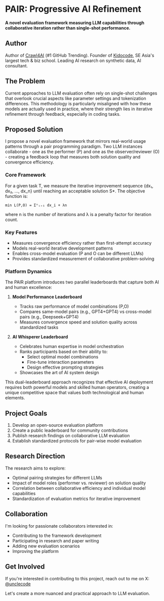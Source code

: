 # PAIR: Progressive AI Refinement

**A novel evaluation framework measuring LLM capabilities through collaborative iteration rather than single-shot performance.**

## Author
Author of [Crawl4AI](https://github.com/uncledata/crawl4ai) (#1 GitHub Trending). Founder of [Kidocode](https://kidocode.com), SE Asia's largest tech & biz school. Leading AI research on synthetic data, AI consultant.

## The Problem
Current approaches to LLM evaluation often rely on single-shot challenges that overlook crucial aspects like parameter settings and tokenization differences. This methodology is particularly misaligned with how these models are actually used in practice, where their strength lies in iterative refinement through feedback, especially in coding tasks.

## Proposed Solution
I propose a novel evaluation framework that mirrors real-world usage patterns through a pair programming paradigm. Two LLM instances collaborate - one as the performer (P) and one as the observer/reviewer (O) - creating a feedback loop that measures both solution quality and convergence efficiency.

### Core Framework
For a given task T, we measure the iterative improvement sequence {dx₁, dx₂, ..., dx_n} until reaching an acceptable solution S*. The objective function is:

```
min L(P,O) = Σⁿᵢ₌₁ dx_i + λn
```

where n is the number of iterations and λ is a penalty factor for iteration count.

### Key Features
- Measures convergence efficiency rather than first-attempt accuracy
- Models real-world iterative development patterns
- Enables cross-model evaluation (P and O can be different LLMs)
- Provides standardized measurement of collaborative problem-solving

### Platform Dynamics
The PAIR platform introduces two parallel leaderboards that capture both AI and human excellence:

1. **Model Performance Leaderboard**
   - Tracks raw performance of model combinations (P,O)
   - Compares same-model pairs (e.g., GPT4+GPT4) vs cross-model pairs (e.g., Deepseek+GPT4)
   - Measures convergence speed and solution quality across standardized tasks

2. **AI Whisperer Leaderboard**
   - Celebrates human expertise in model orchestration
   - Ranks participants based on their ability to:
     - Select optimal model combinations
     - Fine-tune interaction parameters
     - Design effective prompting strategies
   - Showcases the art of AI system design

This dual-leaderboard approach recognizes that effective AI deployment requires both powerful models and skilled human operators, creating a unique competitive space that values both technological and human elements.

## Project Goals
1. Develop an open-source evaluation platform
2. Create a public leaderboard for community contributions
3. Publish research findings on collaborative LLM evaluation
4. Establish standardized protocols for pair-wise model evaluation

## Research Direction
The research aims to explore:
- Optimal pairing strategies for different LLMs
- Impact of model roles (performer vs. reviewer) on solution quality
- Correlation between collaborative efficiency and individual model capabilities
- Standardization of evaluation metrics for iterative improvement

## Collaboration
I'm looking for passionate collaborators interested in:
- Contributing to the framework development
- Participating in research and paper writing
- Adding new evaluation scenarios
- Improving the platform

## Get Involved
If you're interested in contributing to this project, reach out to me on X: [@unclecode](https://twitter.com/unclecode)

Let's create a more nuanced and practical approach to LLM evaluation.
